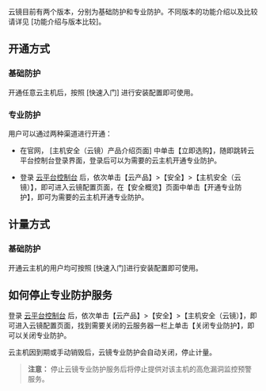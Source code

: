 云镜目前有两个版本，分别为基础防护和专业防护。不同版本的功能介绍以及比较请详见 [功能介绍与版本比较]。

## 开通方式

### 基础防护

开通任意云主机后，按照 [快速入门] 进行安装配置即可使用。
### 专业防护
用户可以通过两种渠道进行开通：

- 在官网， [主机安全（云镜）产品介绍页面] 中单击【立即选购】，随即跳转云平台控制台登录界面，登录后可以为需要的云主机开通专业防护。

- 登录 [云平台控制台](http://console.tce.fsphere.cn/) 后，依次单击【云产品】>【安全】>【主机安全（云镜）】，即可进入云镜配置页面，在【安全概览】页面中单击【开通专业防护】，即可为需要的云主机开通专业防护。


## 计量方式

### 基础防护

开通云主机的用户均可按照 [快速入门]进行安装配置即可使用。



## 如何停止专业防护服务
登录 [云平台控制台](http://console.tce.fsphere.cn/) 后，依次单击【云产品】>【安全】>【主机安全（云镜）】，即可进入云镜配置页面，找到需要关闭的云服务器一栏上单击【关闭专业防护】，即可以关闭专业防护。

云主机因到期或手动销毁后，云镜专业防护会自动关闭，停止计量。
> **注意：**
> 停止云镜专业防护服务后将停止提供对该主机的高危漏洞监控预警服务。

